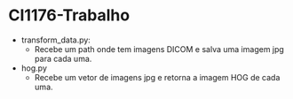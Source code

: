# CI1176-Trabalho

- transform_data.py:
  - Recebe um path onde tem imagens DICOM e salva uma imagem jpg para cada uma.
- hog.py
  - Recebe um vetor de imagens jpg e retorna a imagem HOG de cada uma.
    